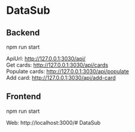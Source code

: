 # DataSub

## Backend 

npm run start

ApiUrl: http://127.0.0.1:3030/api/  
Get cards: http://127.0.0.1:3030/api/cards  
Populate cards: http://127.0.0.1:3030/api/populate  
Add card: http://127.0.0.1:3030/api/add-card

## Frontend

npm run start  

Web: http://localhost:3000/# DataSub
